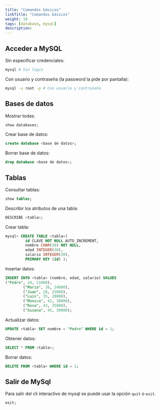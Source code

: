 ```yaml
---
title: "Comandos básicos"
linkTitle: "Comandos básicos"
weight: 10
tags: [database, mysql]
description:  
---
```



## Acceder a MySQL
Sin especificar credenciales:
```bash
mysql # Sin login
```

Con usuario y contraseña (la password la pide por pantalla):
```bash
mysql -u root -p # Con usuario y contraseña
```

## Bases de datos

Mostrar todas:
```sql
show databases;
```

Crear base de datos:
```sql
create database <base de datos>;
```

Borrar base de datos:
```sql
drop database <base de datos>;
```

## Tablas

Consultar tablas:
```sql
show tables;
```

Describir los atributos de una tabla:
```sql
DESCRIBE <tabla>;
```

Crear tabla:
```sql
mysql> CREATE TABLE <tabla>(
         id CLAVE NOT NULL AUTO_INCREMENT,
         nombre CHAR(30) NOT NULL,
         edad INTEGER(30),
         salario INTEGER(30),
         PRIMARY KEY (id) );
```

Insertar datos:
```sql
INSERT INTO <tabla> (nombre, edad, salario) VALUES
("Pedro", 24, 21000),
        ("Maria", 26, 24000),
        ("Juan", 28, 25000),
        ("Luis", 35, 28000),
        ("Monica", 42, 30000),
        ("Rosa", 43, 25000),
        ("Susana", 45, 39000);
```

Actualizar datos:
```sql
UPDATE <tabla> SET nombre = "Pedro" WHERE id = 1;
```

Obtener datos:
```sql
SELECT * FROM <tabla>;
```

Borrar datos:
```sql
DELETE FROM <tabla> WHERE id = 1;
``` 

## Salir de MySql
Para salir del cli interactivo de mysql se puede usar la opción `quit` o `exit`.
```sql
exit;
```